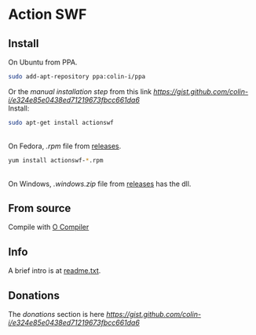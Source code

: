 # Action SWF

## Install
On Ubuntu from PPA.
```sh
sudo add-apt-repository ppa:colin-i/ppa
```
Or the *manual installation step* from this link *https://gist.github.com/colin-i/e324e85e0438ed71219673fbcc661da6* \
Install:
```sh
sudo apt-get install actionswf
```
\
On Fedora, <i>.rpm</i> file from [releases](https://github.com/colin-i/actionswf/releases).
```sh
yum install actionswf-*.rpm
```
\
On Windows, <i>.windows.zip</i> file from [releases](https://github.com/colin-i/actionswf/releases) has the dll.

## From source
Compile with [O Compiler](https://github.com/colin-i/o)

## Info
A brief intro is at [readme.txt](https://raw.githubusercontent.com/colin-i/actionswf/master/readme.txt).

## Donations
The *donations* section is here
*https://gist.github.com/colin-i/e324e85e0438ed71219673fbcc661da6*
